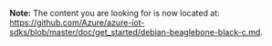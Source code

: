 **Note:** The content you are looking for is now located at: <https://github.com/Azure/azure-iot-sdks/blob/master/doc/get_started/debian-beaglebone-black-c.md>.